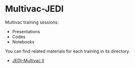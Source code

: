 # Multivac-JEDI
Multivac training sessions:

* Presentations
* Codes
* Notebooks

You can find related materials for each training in its directory. 

* [JEDI-Multivac II](https://github.com/multivacplatform/jedi-multivac/tree/master/Jedi-Multivac-201)
